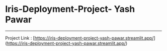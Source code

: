 # Iris-Deployment-Project- Yash Pawar
---
Project Link : [https://iris-deployment-project-yash-pawar.streamlit.app/]
(https://iris-deployment-project-yash-pawar.streamlit.app/)